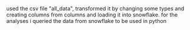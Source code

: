 used the csv file "all_data", transformed it by changing some types and creating columns from columns and loading it into snowflake.
for the analyses i queried the data from snowflake to be used in python
